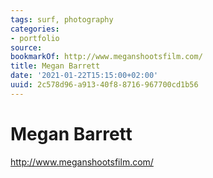 ```yaml
---
tags: surf, photography
categories:
- portfolio
source:
bookmarkOf: http://www.meganshootsfilm.com/
title: Megan Barrett
date: '2021-01-22T15:15:00+02:00'
uuid: 2c578d96-a913-40f8-8716-967700cd1b56
---
```


# Megan Barrett
http://www.meganshootsfilm.com/
